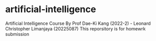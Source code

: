 # artificial-intelligence
Artificial Intelligence Course By Prof Dae-Ki Kang (2022-2) - Leonard Christopher Limanjaya (20225087)
This reporsitory is for homewrk submission
